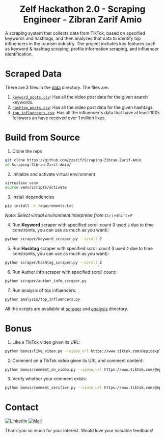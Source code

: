 
<h1 align="center">
  <br>
  Zelf Hackathon 2.0 - Scraping Engineer - Zibran Zarif Amio
  <br>
</h1>


A scraping system that collects data from TikTok, based on specified keywords and hashtags, and then analyzes that data to identify top influencers in the tourism industry. The project includes key features such as keyword & hashtag scraping, profile information scraping, and influencer identification.

# Scraped Data

There are 3 files in the [data](/data/) directory. The files are:

1. [`keyword_posts.csv`](/data/keyword_posts.csv): Has all the video post data for the given search keywords.
2. [`hashtag_posts.csv`](/data/hashtag_posts.csv): Has all the video post data for the given hashtags.
3. [`top_influencers.csv`](/data/top_influencers.csv): Has all the influencer's data that have at least 100k followers an have received over 1 million likes.

# Build from Source

1. Clone the repo

```bash
git clone https://github.com/zzarif/Scraping-Zibran-Zarif-Amio
cd Scraping-Zibran-Zarif-Amio/
```

2. Initialize and activate virtual environment

```bash
virtualenv venv
source venv/Scripts/activate
```

3. Install dependencies

```bash
pip install -r requirements.txt
```

_Note: Select virtual environment interpreter from_ `Ctrl`+`Shift`+`P`

4. Run **Keyword** scraper with specified scroll count (I used `2` due to time constraints, you can use as much as you want):
```bash
python scraper/keyword_scraper.py --scroll 2
```

5. Run **Hashtag** scraper with specified scroll count (I used `2` due to time constraints, you can use as much as you want):
```bash
python scraper/hashtag_scraper.py --scroll 2
```

6. Run Author info scraper with specified scroll count:
```bash
python scraper/author_info_scraper.py
```

7. Run analysis of top influencers:
```bash
python analysis/top_influencers.py
```

All the scripts are available at [scraper](/scraper/) and [analysis](/analysis/) directory.

# Bonus

1. Like a TikTok video given its URL:
```bash
python bonus/like_video.py --video_url https://www.tiktok.com/@epicexploring/video/7415640201051000097
```

2. Comment on a TikTok video given its URL and comment content:
```bash
python bonus/comment_on_video.py --video_url https://www.tiktok.com/@epicexploring/video/7415640201051000097 --comment "nice"
```

3. Verify whether your comment exists:
```bash
python bonus/comment_verifier.py --video_url https://www.tiktok.com/@epicexploring/video/7415640201051000097 --my_name "zibranzarif"
```

# Contact

[![LinkedIn](https://img.shields.io/badge/LinkedIn-0077B5?logo=linkedin&logoColor=white)](https://www.linkedin.com/in/zibran-zarif-amio-b82717263/) [![Mail](https://img.shields.io/badge/Gmail-EA4335?logo=gmail&logoColor=fff)](mailto:zibran.zarif.amio@gmail.com)

Thank you so much for your interest. Would love your valuable feedback!